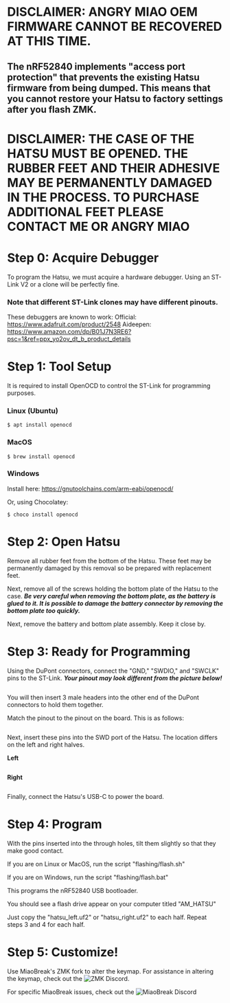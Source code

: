 # DISCLAIMER: ANGRY MIAO OEM FIRMWARE CANNOT BE RECOVERED AT THIS TIME.
## The nRF52840 implements "access port protection" that prevents the existing Hatsu firmware from being dumped. This means that you cannot restore your Hatsu to factory settings after you flash ZMK.
# DISCLAIMER: THE CASE OF THE HATSU MUST BE OPENED. THE RUBBER FEET AND THEIR ADHESIVE MAY BE PERMANENTLY DAMAGED IN THE PROCESS. TO PURCHASE ADDITIONAL FEET PLEASE CONTACT ME OR ANGRY MIAO

# Step 0: Acquire Debugger
To program the Hatsu, we must acquire a hardware debugger. Using an ST-Link V2 or a clone will be perfectly fine. 
### Note that different ST-Link clones may have different pinouts.
These debuggers are known to work:
Official:
https://www.adafruit.com/product/2548
Aideepen:
https://www.amazon.com/dp/B01J7N3RE6?psc=1&ref=ppx_yo2ov_dt_b_product_details

# Step 1: Tool Setup

It is required to install OpenOCD to control the ST-Link for programming purposes.

### Linux (Ubuntu)
```
$ apt install openocd
```
### MacOS
```
$ brew install openocd
```

### Windows
Install here: https://gnutoolchains.com/arm-eabi/openocd/

Or, using Chocolatey:
```
$ choco install openocd
```

# Step 2: Open Hatsu
Remove all rubber feet from the bottom of the Hatsu. These feet may be permanently damaged by this removal so be prepared with replacement feet.

Next, remove all of the screws holding the bottom plate of the Hatsu to the case. ***Be very careful when removing the bottom plate, as the battery is glued to it. It is possible to damage the battery connector by removing the bottom plate too quickly.***

Next, remove the battery and bottom plate assembly. Keep it close by.

# Step 3: Ready for Programming

Using the DuPont connectors, connect the "GND," "SWDIO," and "SWCLK" pins to the ST-Link. ***Your pinout may look different from the picture below!***

<p>
    <img href="">
</p>

You will then insert 3 male headers into the other end of the DuPont connectors to hold them together.

Match the pinout to the pinout on the board. This is as follows:

<p>
    <img href="">
</p>

Next, insert these pins into the SWD port of the Hatsu. The location differs on the left and right halves.

**Left**
<p>
    <img href="">
</p>

**Right**
<p>
    <img href="">
</p>

Finally, connect the Hatsu's USB-C to power the board.

# Step 4: Program

With the pins inserted into the through holes, tilt them slightly so that they make good contact.

If you are on Linux or MacOS, run the script "flashing/flash.sh"

If you are on Windows, run the script "flashing/flash.bat"

This programs the nRF52840 USB bootloader. 

You should see a flash drive appear on your computer titled "AM_HATSU"

Just copy the "hatsu_left.uf2" or "hatsu_right.uf2" to each half. Repeat steps 3 and 4 for each half.

# Step 5: Customize!

Use MiaoBreak's ZMK fork to alter the keymap. For assistance in altering the keymap, check out the ![ZMK Discord](https://discord.com/invite/sycytVQ).

For specific MiaoBreak issues, check out the ![MiaoBreak Discord](https://discord.gg/8EWv9B9e5V)

